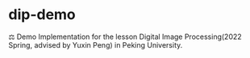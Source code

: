 # dip-demo
⚖️ Demo Implementation for the lesson Digital Image Processing(2022 Spring, advised by Yuxin Peng) in Peking University.